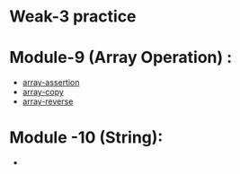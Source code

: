 # Weak-3 practice

# Module-9 (Array Operation) :
- [array-assertion](./module-9[Array-operation/array.assertion.c)
- [array-copy](./module-9[Array-operation/array.copy.c)
- [array-reverse](./module-9[Array-operation/array.reverse.c)

# Module -10 (String):
- 